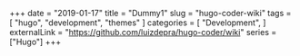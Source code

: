 +++
date = "2019-01-17"
title = "Dummy1"
slug = "hugo-coder-wiki"
tags = [
    "hugo",
    "development",
    "themes"
]
categories = [
    "Development",
]
externalLink = "https://github.com/luizdepra/hugo-coder/wiki"
series = ["Hugo"]
+++
